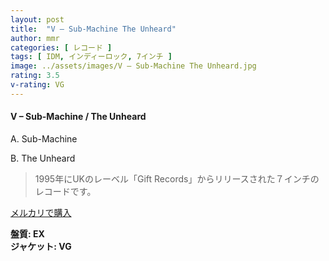 ```yaml
---
layout: post
title:  "V – Sub-Machine The Unheard"
author: mmr
categories: [ レコード ]
tags: [ IDM, インディーロック, 7インチ ]
image: ../assets/images/V – Sub-Machine The Unheard.jpg
rating: 3.5
v-rating: VG
---
```


#### V – Sub-Machine / The Unheard

A. Sub-Machine

B. The Unheard

> 1995年にUKのレーベル「Gift Records」からリリースされた７インチのレコードです。


[メルカリで購入](https://jp.mercari.com/item/m46434330656)

<div class="mt-4 mb-4 d-flex align-items-center">
<strong class="mr-1">盤質: EX</strong>
</div>
<div class="mt-4 mb-4 d-flex align-items-center">
<strong class="mr-1">ジャケット: VG</strong>
</div>
